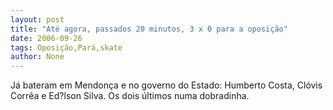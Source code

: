 ```yaml
---
layout: post
title: "Até agora, passados 20 minutos, 3 x 0 para a oposição"
date: 2006-09-26
tags: Oposição,Pará,skate
author: None
---
```

Já bateram em Mendonça e no governo do Estado: Humberto Costa, Clóvis Corrêa e Ed?lson Silva. Os dois últimos numa dobradinha. 